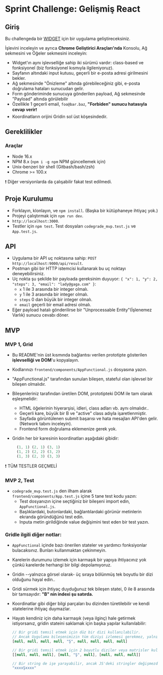 # Sprint Challenge: Gelişmiş React

## Giriş

Bu challengeda bir [WIDGET](https://advanced-react-grid.herokuapp.com/) için bir uygulama geliştireceksiniz.

İşlevini inceleyin ve ayrıca **Chrome Geliştirici Araçları'nda** Konsolu, Ağ sekmesini ve Öğeler sekmesini inceleyin:

- Widget'ın aynı işlevselliğe sahip iki sürümü vardır: class-based ve fonksiyonel (biz fonksiyonel kısmıyla ilgileniyoruz).
- Sayfanın altındaki input kutusu, geçerli bir e-posta adresi girilmesini bekler.
- Ağ sekmesinde "Önizleme" altında görebileceğiniz gibi, e-posta doğrulama hataları sunucudan gelir.
- Form gönderiminde sunucuya gönderilen payload, Ağ sekmesinde "Payload" altında görülebilir
- Özellikle 1 geçerli email, `foo@bar.baz`, **"Forbiden" sunucu hatasıyla cevap verir**❗
- Koordinatların orijini Gridin sol üst köşesindedir.

## Gereklilikler

### Araçlar

- Node 16.x
- NPM 8.x (`npm i -g npm` NPM güncellemek için)
- Unix-benzeri bir shell (Gitbash/bash/zsh)
- Chrome >= 100.x

❗ Diğer versiyonlarda da çalışabilir fakat test edilmedi.

## Proje Kurulumu

- Forklayın, klonlayın, ve `npm install`. (Başka bir kütüphaneye ihtiyaç yok.)
- Projeyi çalıştırmak için `npm run dev`.
- `http://localhost:3000`.
- Testler için `npm test`. Test dosyaları `codegrade_mvp.test.js` ve `App.test.js`.

## API

- Uygulama bir API uç noktasına sahip: `POST http://localhost:9000/api/result`.
- Postman gibi bir HTTP istemcisi kullanarak bu uç noktayı deneyebilirsiniz.
- Uç nokta şu şekilde bir payloada gereksinim duyuyor: `{ "x": 1, "y": 2, "steps": 3, "email": "lady@gaga.com" }`:
  - `x` 1 ile 3 arasında bir integer olmalı.
  - `y` 1 ile 3 arasında bir integer olmalı.
  - `steps` 0 dan büyük bir integer olmalı.
  - `email` geçerli bir email adresi olmalı.
- Eğer payload hatalı gönderilirse bir "Unprocessable Entity"(İşlenemez Varlık) sunucu cevabı döner.

## MVP

### MVP 1, Grid

- Bu README'nin üst kısmında bağlantısı verilen prototipte gösterilen **işlevselliği ve DOM**'u kopyalayın.
- Kodlarınızı `frontend/components/AppFunctional.js` dosyasına yazın.
- "AppFunctional.js" tarafından sunulan bileşen, stateful olan işlevsel bir bileşen olmalıdır.
- Bileşenleriniz tarafından üretilen DOM, prototipteki DOM ile tam olarak eşleşmelidir:
  - HTML öğelerinin hiyerarşisi, idleri, class adları vb. aynı olmalıdır..
  - Geçerli kare, büyük bir B ve "active" class adıyla işaretlenmiştir. 
  - Sayfada görüntülenen submit başarısı ve hata mesajları API'den gelir.(Network tabını inceleyin).
  - Frontend form doğrulama eklemenize gerek yok.
- Gridin her bir karesinin koordinatları aşağıdaki gibidir:

  ```js
    (1, 1) (2, 1) (3, 1)
    (1, 2) (2, 2) (3, 2)
    (1, 3) (2, 3) (3, 3)
  ```

❗ TÜM TESTLER GEÇMELİ

### MVP 2, Test

- `codegrade_mvp.test.js` den ilham alarak `frontend/components/App.test.js` içine 5 tane test kodu yazın:
  - Test dosyanızın içine seçtiğiniz bir bileşeni import edin, `AppFunctional.js`.
  - Başlıklardaki, butonlardaki, bağlantılardaki görünür metinlerin ekranda göründüğünü test edin.
  - Inputa metin girildiğinde value değişimini test eden bir test yazın.

### Gridle ilgili diğer notlar:

- `AppFunctional` içinde bazı önerilen stateler ve yardımcı fonksiyonlar bulacaksınız. Bunları kullanmaktan çekinmeyin.
- Karelerin durumunu izlemek için karmaşık bir yapıya ihtiyacınız yok çünkü karelerde herhangi bir bilgi depolamıyoruz.
- Gridin --yalnızca görsel olarak- üç sıraya bölünmüş tek boyutlu bir dizi olduğunu hayal edin..
- Gridi sürmek için ihtiyaç duyduğunuz tek bileşen statei, 0 ile 8 arasında bir tamsayıdır: **"B" nin indexi şu satırda.**
- Koordinatlar gibi diğer bilgi parçaları bu dizinden türetilebilir ve kendi statelerine ihtiyaç duymazlar.
- Hayatı kendiniz için daha karmaşık (veya ilginç) hale getirmek istiyorsanız, gridin stateini saklamak için başka yapılar kullanılabilir:

  ```js
  // Bir gridi temsil etmek için düz bir dizi kullanılabilir.
  // Ancak Uygulama bileşenimizin tüm diziyi izlemesi gerekmez, yalnızca "B"nin olduğu dizini izlemesi gerekir.
  [null, null, null, null, "Ş", null, null, null, null]

  // Bir gridi temsil etmek için 2 boyutlu diziler veya matrisler kullanılabilir, ancak bu, bu projede önerilmez:
  [[null, null, null], [null, "Ş", null], [null, null, null]]

  // Bir string de işe yarayabilir, ancak JS'deki stringler değişmezdir ve bu yaklaşımı elverişsiz hale getirir:
  "xxxxŞxxxx"
  ```